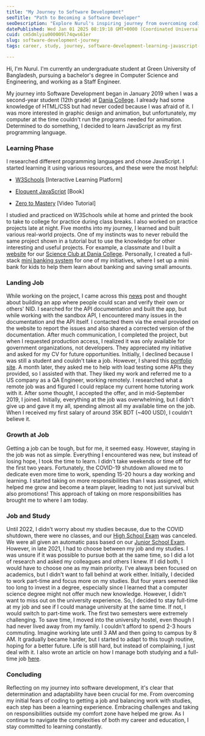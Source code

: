 ```yaml
---
title: "My Journey to Software Development"
seoTitle: "Path to Becoming a Software Developer"
seoDescription: "Explore Nurul's inspiring journey from overcoming coding fears to balancing a full-time job and university studies in software development"
datePublished: Wed Jan 01 2025 08:19:18 GMT+0000 (Coordinated Universal Time)
cuid: cm5dmlyiu000009l74qws61er
slug: software-development-journey
tags: career, study, journey, software-development-learning-javascript-career-journey-balancing-work-and-study-remote-work-personal-growth-university-experience-overcoming-challenges-determination-and-adaptability

---
```


Hi, I'm Nurul. I'm currently an undergraduate student at Green University of Bangladesh, pursuing a bachelor's degree in Computer Science and Engineering, and working as a Staff Engineer.

My journey into Software Development began in January 2019 when I was a second-year student (12th grade) at [Dania College](https://www.facebook.com/OfficialDUC/). I already had some knowledge of HTML/CSS but had never coded because I was afraid of it. I was more interested in graphic design and animation, but unfortunately, my computer at the time couldn't run the programs needed for animation. Determined to do something, I decided to learn JavaScript as my first programming language.

### Learning Phase

I researched different programming languages and chose JavaScript. I started learning it using various resources, and these were the most helpful:

* [W3Schools](https://www.w3schools.com/) \[Interactive Learning Platform\]
    
* [Eloquent JavaScript](https://eloquentjavascript.net/) \[Book\]
    
* [Zero to Mastery](https://zerotomastery.io/courses/coding-bootcamp/) \[Video Tutorial\]
    

I studied and practiced on W3Schools while at home and printed the book to take to college for practice during class breaks. I also worked on practice projects late at night. Five months into my journey, I learned and built various real-world projects. One of my instincts was to never rebuild the same project shown in a tutorial but to use the knowledge for other interesting and useful projects. For example, a classmate and I built a [website](https://scienceclubofdaniacollege.github.io/) for our [Science Club at Dania College](https://www.facebook.com/ScienceClubofDaniaCollege/). Personally, I created a full-stack [mini banking system](https://github.com/nurulhudaapon/bank-management-system) for one of my initiatives, where I set up a mini bank for kids to help them learn about banking and saving small amounts.

### Landing Job

While working on the project, I came across this [news](https://www.dhakatribune.com/bangladesh/government-affairs/182419/joy-launches-nid-verification-gateway-server) post and thought about building an app where people could scan and verify their own or others' NID. I searched for the API documentation and built the app, but while working with the sandbox API, I encountered many issues in the documentation and the API itself. I contacted them via the email provided on the website to report the issues and also shared a corrected version of the documentation. After much communication, I completed the project, but when I requested production access, I realized it was only available for government organizations, not developers. They appreciated my initiative and asked for my CV for future opportunities. Initially, I declined because I was still a student and couldn't take a job. However, I shared this [portfolio site](https://nurulhudaapon.github.io/nurulhudaapon/archives/legacy-portfolio/pages/resume.html). A month later, they asked me to help with load testing some APIs they provided, so I assisted with that. They liked my work and referred me to a US company as a QA Engineer, working remotely. I researched what a remote job was and figured I could replace my current home tutoring work with it. After some thought, I accepted the offer, and in mid-September 2019, I joined. Initially, everything at the job was overwhelming, but I didn't give up and gave it my all, spending almost all my available time on the job. When I received my first salary of around 35K BDT (~400 USD), I couldn't believe it.

### Growth at Job

Getting a job can be tough, but for me, it seemed easy. However, staying in the job was not as simple. Everything I encountered was new, but instead of losing hope, I took the time to learn. I didn't take weekends or time off for the first two years. Fortunately, the COVID-19 shutdown allowed me to dedicate even more time to work, spending 15-20 hours a day working and learning. I started taking on more responsibilities than I was assigned, which helped me grow and become a team player, leading to not just survival but also promotions! This approach of taking on more responsibilities has brought me to where I am today.

### Job and Study

Until 2022, I didn't worry about my studies because, due to the COVID shutdown, there were no classes, and our [High School Exam](https://en.wikipedia.org/wiki/Higher_Secondary_Certificate) was canceled. We were all given an automatic pass based on our [Junior School Exam](https://en.wikipedia.org/wiki/Junior_School_Certificate). However, in late 2021, I had to choose between my job and my studies. I was unsure if it was possible to pursue both at the same time, so I did a lot of research and asked my colleagues and others I knew. If I did both, I would have to choose one as my main priority. I've always been focused on academics, but I didn't want to fall behind at work either. Initially, I decided to work part-time and focus more on my studies. But four years seemed like too long to invest in a degree, especially since I learned that a computer science degree might not offer much new knowledge. However, I didn't want to miss out on the university experience. So, I decided to stay full-time at my job and see if I could manage university at the same time. If not, I would switch to part-time work. The first two semesters were extremely challenging. To save time, I moved into the university hostel, even though I had never lived away from my family. I couldn't afford to spend 2-3 hours commuting. Imagine working late until 3 AM and then going to campus by 8 AM. It gradually became harder, but I started to adapt to this tough routine, hoping for a better future. Life is still hard, but instead of complaining, I just deal with it. I also wrote an article on how I manage both studying and a full-time job [here](https://blog.nurulhudaapon.com/study-while-working-full-time).

### Concluding

Reflecting on my journey into software development, it's clear that determination and adaptability have been crucial for me. From overcoming my initial fears of coding to getting a job and balancing work with studies, each step has been a learning experience. Embracing challenges and taking on responsibilities outside my comfort zone have helped me grow. As I continue to navigate the complexities of both my career and education, I stay committed to learning constantly.
